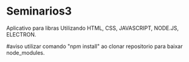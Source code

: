 # Seminarios3
Aplicativo para libras
Utilizando HTML, CSS, JAVASCRIPT, NODE.JS, ELECTRON.

#aviso
utilizar comando "npm install" ao clonar repositorio para baixar node_modules. 
